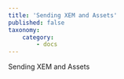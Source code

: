 ```yaml
---
title: 'Sending XEM and Assets'
published: false
taxonomy:
    category:
        - docs
---
```


Sending XEM and Assets